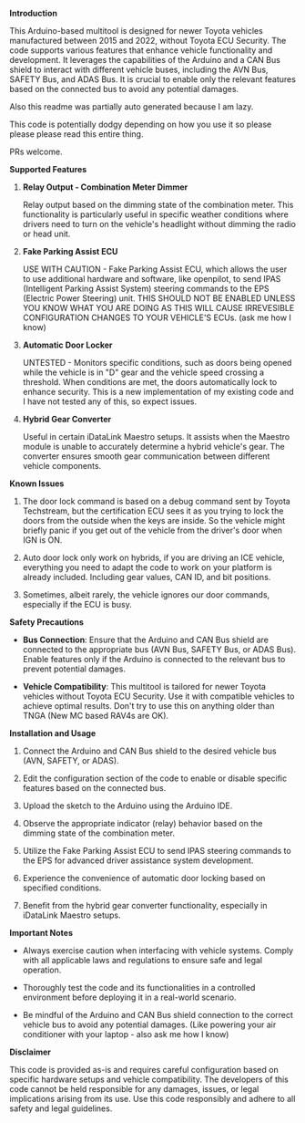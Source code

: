 **Introduction**

This Arduino-based multitool is designed for newer Toyota vehicles manufactured between 2015 and 2022, without Toyota ECU Security. The code supports various features that enhance vehicle functionality and development. It leverages the capabilities of the Arduino and a CAN Bus shield to interact with different vehicle buses, including the AVN Bus, SAFETY Bus, and ADAS Bus. It is crucial to enable only the relevant features based on the connected bus to avoid any potential damages.

Also this readme was partially auto generated because I am lazy.

This code is potentially dodgy depending on how you use it so please please please read this entire thing.

PRs welcome.

**Supported Features**

1. **Relay Output - Combination Meter Dimmer**

   Relay output based on the dimming state of the combination meter. This functionality is particularly useful in specific weather conditions where drivers need to turn on the vehicle's headlight without dimming the radio or head unit.

2. **Fake Parking Assist ECU**

   USE WITH CAUTION - Fake Parking Assist ECU, which allows the user to use additional hardware and software, like openpilot, to send IPAS (Intelligent Parking Assist System) steering commands to the EPS (Electric Power Steering) unit. THIS SHOULD NOT BE ENABLED UNLESS YOU KNOW WHAT YOU ARE DOING AS THIS WILL CAUSE IRREVESIBLE CONFIGURATION CHANGES TO YOUR VEHICLE'S ECUs. (ask me how I know)

3. **Automatic Door Locker**

   UNTESTED - Monitors specific conditions, such as doors being opened while the vehicle is in "D" gear and the vehicle speed crossing a threshold. When conditions are met, the doors automatically lock to enhance security. This is a new implementation of my existing code and I have not tested any of this, so expect issues.

4. **Hybrid Gear Converter**

   Useful in certain iDataLink Maestro setups. It assists when the Maestro module is unable to accurately determine a hybrid vehicle's gear. The converter ensures smooth gear communication between different vehicle components.

**Known Issues**

1. The door lock command is based on a debug command sent by Toyota Techstream, but the certification ECU sees it as you trying to lock the doors from the outside when the keys are inside. So the vehicle might briefly panic if you get out of the vehicle from the driver's door when IGN is ON.

2. Auto door lock only work on hybrids, if you are driving an ICE vehicle, everything you need to adapt the code to work on your platform is already included. Including gear values, CAN ID, and bit positions.

3. Sometimes, albeit rarely, the vehicle ignores our door commands, especially if the ECU is busy.

**Safety Precautions**

- **Bus Connection**: Ensure that the Arduino and CAN Bus shield are connected to the appropriate bus (AVN Bus, SAFETY Bus, or ADAS Bus). Enable features only if the Arduino is connected to the relevant bus to prevent potential damages.

- **Vehicle Compatibility**: This multitool is tailored for newer Toyota vehicles without Toyota ECU Security. Use it with compatible vehicles to achieve optimal results. Don't try to use this on anything older than TNGA (New MC based RAV4s are OK).

**Installation and Usage**

1. Connect the Arduino and CAN Bus shield to the desired vehicle bus (AVN, SAFETY, or ADAS).

2. Edit the configuration section of the code to enable or disable specific features based on the connected bus.

3. Upload the sketch to the Arduino using the Arduino IDE.

4. Observe the appropriate indicator (relay) behavior based on the dimming state of the combination meter.

5. Utilize the Fake Parking Assist ECU to send IPAS steering commands to the EPS for advanced driver assistance system development.

6. Experience the convenience of automatic door locking based on specified conditions.

7. Benefit from the hybrid gear converter functionality, especially in iDataLink Maestro setups.

**Important Notes**

- Always exercise caution when interfacing with vehicle systems. Comply with all applicable laws and regulations to ensure safe and legal operation.

- Thoroughly test the code and its functionalities in a controlled environment before deploying it in a real-world scenario.

- Be mindful of the Arduino and CAN Bus shield connection to the correct vehicle bus to avoid any potential damages. (Like powering your air conditioner with your laptop - also ask me how I know)

**Disclaimer**

This code is provided as-is and requires careful configuration based on specific hardware setups and vehicle compatibility. The developers of this code cannot be held responsible for any damages, issues, or legal implications arising from its use. Use this code responsibly and adhere to all safety and legal guidelines.
